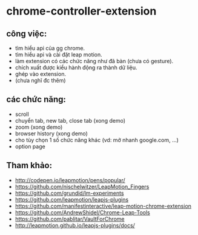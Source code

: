 # chrome-controller-extension
## công việc:
- tìm hiểu api của gg chrome.
- tìm hiểu api và cài đặt leap motion.
- làm extension có các chức năng như đã bàn (chưa có gesture).
- chích xuất được kiểu hành động ra thành dữ liệu.
- ghép vào extension.
- (chưa nghĩ đc thêm)

## các chức năng:
- scroll
- chuyển tab, new tab, close tab (xong demo)
- zoom (xong demo)
- browser history (xong demo)
- cho tùy chọn 1 số chức năng khác (vd: mở nhanh google.com, ...)
- option page

## Tham khảo: 
- http://codepen.io/leapmotion/pens/popular/
- https://github.com/nischelwitzer/LeapMotion_Fingers
- https://github.com/grundid/lm-experiments
- https://github.com/leapmotion/leapjs-plugins
- https://github.com/manifestinteractive/leap-motion-chrome-extension
- https://github.com/AndrewShidel/Chrome-Leap-Tools
- https://github.com/pablitar/VaultForChrome
- http://leapmotion.github.io/leapjs-plugins/docs/

